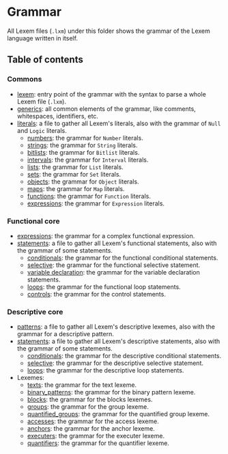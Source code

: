 # Grammar

All Lexem files (`.lxm`) under this folder shows the grammar of the Lexem language written in itself.

## Table of contents

### Commons

- [lexem](lexem.lxm): entry point of the grammar with the syntax to parse a whole Lexem file (`.lxm`).
- [generics](generics.lxm): all common elements of the grammar, like comments, whitespaces, identifiers, etc.
- [literals](literals.lxm): a file to gather all Lexem's literals, also with the grammar of `Null` and `Logic` literals.
  - [numbers](literals/numbers.lxm): the grammar for `Number` literals.
  - [strings](literals/strings.lxm): the grammar for `String` literals.
  - [bitlists](literals/bitlists.lxm): the grammar for `Bitlist` literals.
  - [intervals](literals/intervals.lxm): the grammar for `Interval` literals.
  - [lists](literals/lists.lxm): the grammar for `List` literals.
  - [sets](literals/sets.lxm): the grammar for `Set` literals.
  - [objects](literals/objects.lxm): the grammar for `Object` literals.
  - [maps](literals/maps.lxm): the grammar for `Map` literals.
  - [functions](literals/functions.lxm): the grammar for `Function` literals.
  - [expressions](literals/expressions.lxm): the grammar for `Expression` literals.

### Functional core

- [expressions](functional/expressions.lxm): the grammar for a complex functional expression.
- [statements](functional/statements.lxm): a file to gather all Lexem's functional statements, also with the grammar of some statements.
  - [conditionals](functional/statements/conditionals.lxm): the grammar for the functional conditional statements.
  - [selective](functional/statements/selective.lxm): the grammar for the functional selective statement.
  - [variable declaration](functional/statements/conditionals.lxm): the grammar for the variable declaration statements.
  - [loops](functional/statements/loops.lxm): the grammar for the functional loop statements.
  - [controls](functional/statements/controls.lxm): the grammar for the control statements.

### Descriptive core

- [patterns](descriptive/patterns.lxm): a file to gather all Lexem's descriptive lexemes, also with the grammar for a descriptive pattern.
- [statements](descriptive/statements.lxm): a file to gather all Lexem's descriptive statements, also with the grammar of some statements.
  - [conditionals](descriptive/statements/conditionals.lxm): the grammar for the descriptive conditional statements.
  - [selective](descriptive/statements/selective.lxm): the grammar for the descriptive selective statement.
  - [loops](descriptive/statements/loops.lxm): the grammar for the descriptive loop statements.
- Lexemes:
  - [texts](descriptive/lexemes/texts.lxm): the grammar for the text lexeme.
  - [binary_patterns](descriptive/lexemes/binary_patterns.lxm): the grammar for the binary pattern lexeme.
  - [blocks](descriptive/lexemes/blocks.lxm): the grammar for the blocks lexemes.
  - [groups](descriptive/lexemes/groups.lxm): the grammar for the group lexeme.
  - [quantified_groups](descriptive/lexemes/quantified_groups.lxm): the grammar for the quantified group lexeme.
  - [accesses](descriptive/lexemes/accesses.lxm): the grammar for the access lexeme.
  - [anchors](descriptive/lexemes/anchors.lxm): the grammar for the anchor lexeme.
  - [executers](descriptive/lexemes/executers.lxm): the grammar for the executer lexeme.
  - [quantifiers](descriptive/lexemes/quantifiers.lxm): the grammar for the quantifier lexeme.
